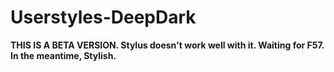 # Userstyles-DeepDark
**THIS IS A BETA VERSION. Stylus doesn't work well with it. Waiting for F57. In the meantime, Stylish.**
